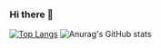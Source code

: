 ### Hi there 👋
[![Top Langs](https://github-readme-stats.vercel.app/api/top-langs/?username=kwondh5217)](https://github.com/anuraghazra/github-readme-stats)
![Anurag's GitHub stats](https://github-readme-stats.vercel.app/api?username=kwondh5217&show_icons=true&theme=radical)

<!--
**kwondh5217/kwondh5217** is a ✨ _special_ ✨ repository because its `README.md` (this file) appears on your GitHub profile.

Here are some ideas to get you started:

- 🔭 I’m currently working on ...
- 🌱 I’m currently learning ...
- 👯 I’m looking to collaborate on ...
- 🤔 I’m looking for help with ...
- 💬 Ask me about ...
- 📫 How to reach me: ...
- 😄 Pronouns: ...
- ⚡ Fun fact: ...
-->
